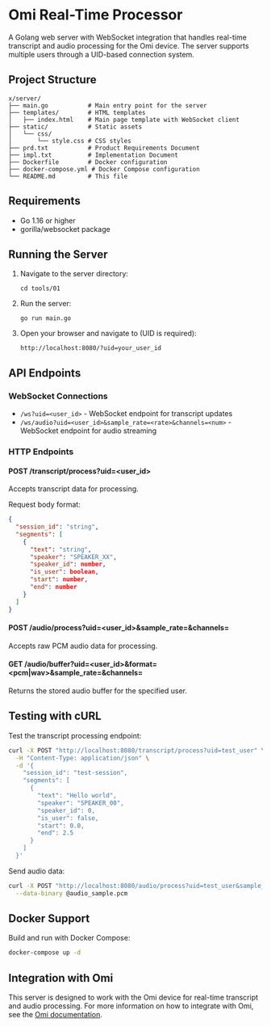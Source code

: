 # Omi Real-Time Processor

A Golang web server with WebSocket integration that handles real-time transcript and audio processing for the Omi device. The server supports multiple users through a UID-based connection system.

## Project Structure

```
x/server/
├── main.go           # Main entry point for the server
├── templates/        # HTML templates
│   ├── index.html    # Main page template with WebSocket client
├── static/           # Static assets
│   └── css/
│       └── style.css # CSS styles
├── prd.txt           # Product Requirements Document
├── impl.txt          # Implementation Document
├── Dockerfile        # Docker configuration
├── docker-compose.yml # Docker Compose configuration
└── README.md         # This file
```

## Requirements

- Go 1.16 or higher
- gorilla/websocket package

## Running the Server

1. Navigate to the server directory:
   ```
   cd tools/01
   ```

2. Run the server:
   ```
   go run main.go
   ```

3. Open your browser and navigate to (UID is required):
   ```
   http://localhost:8080/?uid=your_user_id
   ```

## API Endpoints

### WebSocket Connections

- `/ws?uid=<user_id>` - WebSocket endpoint for transcript updates
- `/ws/audio?uid=<user_id>&sample_rate=<rate>&channels=<num>` - WebSocket endpoint for audio streaming

### HTTP Endpoints

#### POST /transcript/process?uid=<user_id>

Accepts transcript data for processing.

Request body format:
```json
{
  "session_id": "string",
  "segments": [
    {
      "text": "string",
      "speaker": "SPEAKER_XX",
      "speaker_id": number,
      "is_user": boolean,
      "start": number,
      "end": number
    }
  ]
}
```

#### POST /audio/process?uid=<user_id>&sample_rate=<rate>&channels=<num>

Accepts raw PCM audio data for processing.

#### GET /audio/buffer?uid=<user_id>&format=<pcm|wav>&sample_rate=<rate>&channels=<num>

Returns the stored audio buffer for the specified user.

## Testing with cURL

Test the transcript processing endpoint:

```bash
curl -X POST "http://localhost:8080/transcript/process?uid=test_user" \
  -H "Content-Type: application/json" \
  -d '{
    "session_id": "test-session",
    "segments": [
      {
        "text": "Hello world",
        "speaker": "SPEAKER_00",
        "speaker_id": 0,
        "is_user": false,
        "start": 0.0,
        "end": 2.5
      }
    ]
  }'
```

Send audio data:

```bash
curl -X POST "http://localhost:8080/audio/process?uid=test_user&sample_rate=8000&channels=1" \
  --data-binary @audio_sample.pcm
```

## Docker Support

Build and run with Docker Compose:

```bash
docker-compose up -d
```

## Integration with Omi

This server is designed to work with the Omi device for real-time transcript and audio processing. For more information on how to integrate with Omi, see the [Omi documentation](https://docs.omi.me/docs/developer/apps/Integrations).
